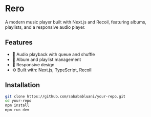 # Rero

A modern music player built with Next.js and Recoil, featuring albums, playlists, and a responsive audio player.

## Features
- 🎵 Audio playback with queue and shuffle
- 📀 Album and playlist management
- 📱 Responsive design
- ⚙️ Built with: Next.js, TypeScript, Recoil

## Installation
```bash
git clone https://github.com/sabababluani/your-repo.git
cd your-repo
npm install
npm run dev

